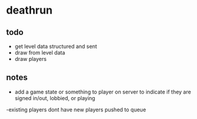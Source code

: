 # deathrun

## todo

- get level data structured and sent
- draw from level data
- draw players

## notes

- add a game state or something to player on server to indicate if they are signed in/out, lobbied, or playing

-existing players dont have new players pushed to queue